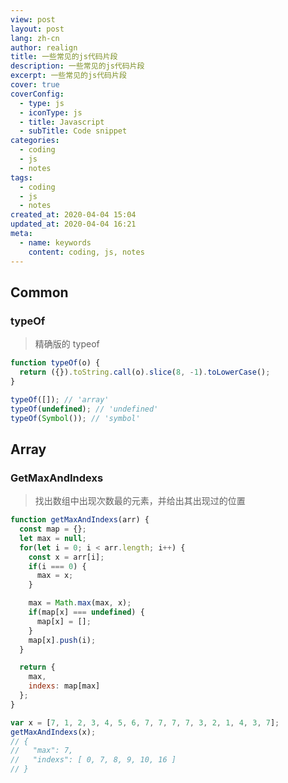 ```yaml
---
view: post
layout: post
lang: zh-cn
author: realign
title: 一些常见的js代码片段
description: 一些常见的js代码片段
excerpt: 一些常见的js代码片段
cover: true
coverConfig:
  - type: js
  - iconType: js
  - title: Javascript
  - subTitle: Code snippet
categories:
  - coding
  - js
  - notes
tags:
  - coding
  - js
  - notes
created_at: 2020-04-04 15:04
updated_at: 2020-04-04 16:21
meta:
  - name: keywords
    content: coding, js, notes
---
```


## Common

### typeOf

> 精确版的 typeof

```js
function typeOf(o) {
  return ({}).toString.call(o).slice(8, -1).toLowerCase();
}

typeOf([]); // 'array'
typeOf(undefined); // 'undefined'
typeOf(Symbol()); // 'symbol'
```

## Array

### GetMaxAndIndexs

> 找出数组中出现次数最的元素，并给出其出现过的位置

```js
function getMaxAndIndexs(arr) {
  const map = {};
  let max = null;
  for(let i = 0; i < arr.length; i++) {
    const x = arr[i];
    if(i === 0) {
      max = x;
    }

    max = Math.max(max, x);
    if(map[x] === undefined) {
      map[x] = [];
    }
    map[x].push(i);
  }

  return {
    max,
    indexs: map[max]
  };
}

var x = [7, 1, 2, 3, 4, 5, 6, 7, 7, 7, 7, 3, 2, 1, 4, 3, 7];
getMaxAndIndexs(x);
// {
//   "max": 7,
//   "indexs": [ 0, 7, 8, 9, 10, 16 ]
// }
```
